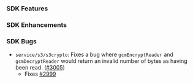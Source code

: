 ### SDK Features

### SDK Enhancements

### SDK Bugs
* `service/s3/s3crypto`: Fixes a bug where `gcmEncryptReader` and `gcmDecryptReader` would return
an invalid number of bytes as having been read. ([#3005](https://github.com/aws/aws-sdk-go/pull/3005))
    * Fixes [#2999](https://github.com/aws/aws-sdk-go/issues/2999)
